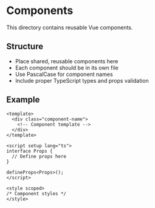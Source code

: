 # Components

This directory contains reusable Vue components.

## Structure

- Place shared, reusable components here
- Each component should be in its own file
- Use PascalCase for component names
- Include proper TypeScript types and props validation

## Example

```vue
<template>
  <div class="component-name">
    <!-- Component template -->
  </div>
</template>

<script setup lang="ts">
interface Props {
  // Define props here
}

defineProps<Props>();
</script>

<style scoped>
/* Component styles */
</style>
```
